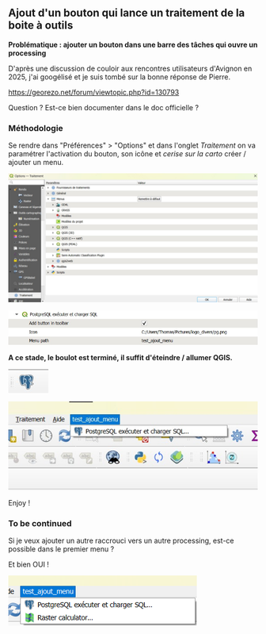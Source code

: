 ## Ajout d'un bouton qui lance un traitement de la boite à outils

**Problématique : ajouter un bouton dans une barre des tâches qui ouvre un processing**

D'après une discussion de couloir aux rencontres utilisateurs d'Avignon en 2025, 
j'ai googélisé et je suis tombé sur la bonne réponse de Pierre.

https://georezo.net/forum/viewtopic.php?id=130793

Question ? Est-ce bien documenter dans le doc officielle ?

### Méthodologie

Se rendre dans "Préférences" > "Options" et dans l'onglet *Traitement* on va paramétrer l'activation du bouton, son icône 
et *cerise sur la carto* créer / ajouter un menu.

![](assets/ajout_pref_option.jpg)

![](assets/ajout_param.jpg)

**A ce stade, le boulot est terminé, il suffit d'éteindre / allumer QGIS.**

![](assets/ajout_bouton.jpg)

![](assets/ajout_menu.jpg)

Enjoy !

### To be continued

Si je veux ajouter un autre raccrouci vers un autre processing, est-ce possible dans le premier menu ?

Et bien OUI !

![](assets/ajout_deuxieme_raccourci.png)